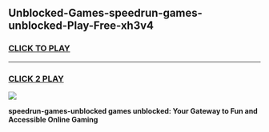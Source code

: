 
## Unblocked-Games-speedrun-games-unblocked-Play-Free-xh3v4
<h3>
<a href="https://premium76.site?title=speedrun-games-unblocked&ref=18A1">CLICK TO PLAY</a></h3>
<hr>

<h3>
<a href="https://premium76.site?title=speedrun-games-unblocked&ref=18A1">CLICK 2 PLAY</a>
  
</h3>

<a href="https://premium76.site?title=speedrun-games-unblocked&ref=18A1"><img src="https://clearcache.store/games.png"></a>


**speedrun-games-unblocked games unblocked: Your Gateway to Fun and Accessible Online Gaming**
